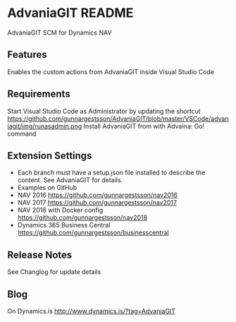 # AdvaniaGIT README

AdvaniaGIT SCM for Dynamics NAV

## Features

Enables the custom actions from AdvaniaGIT inside Visual Studio Code

## Requirements

Start Visual Studio Code as Administrator by updating the shortcut <https://github.com/gunnargestsson/AdvaniaGIT/blob/master/VSCode/advaniagit/img/runasadmin.png>
Install AdvaniaGIT from with Advaina: Go! command

## Extension Settings

- Each branch must have a setup.json file installed to describe the content.  See AdvaniaGIT for details.
- Examples on GitHub
- NAV 2016 <https://github.com/gunnargestsson/nav2016>
- NAV 2017 <https://github.com/gunnargestsson/nav2017>
- NAV 2018 with Docker config <https://github.com/gunnargestsson/nav2018>
- Dynamics 365 Business Central <https://github.com/gunnargestsson/businesscentral>

## Release Notes

See Changlog for update details

## Blog

On Dynamics.is <http://www.dynamics.is/?tag=AdvaniaGIT>
